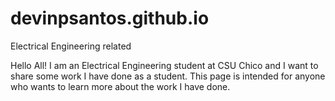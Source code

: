 # devinpsantos.github.io
Electrical Engineering related

Hello All! I am an Electrical Engineering student at CSU Chico and I want to share some work I have done as a student. This page is intended for anyone
who wants to learn more about the work I have done. 

